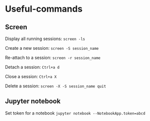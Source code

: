 # Useful-commands

## Screen

Display all running sessions:
`screen -ls`

Create a new session:
`screen -S session_name`

Re-attach to a session:
`screen -r session_name`

Detach a session:
`Ctrl+a d`

Close a session: 
`Ctrl+a X`

Delete a session:
`screen -X -S session_name quit`

## Jupyter notebook

Set token for a notebook
`jupyter notebook --NotebookApp.token=abcd`
